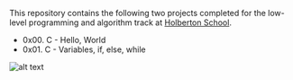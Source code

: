 This repository contains the following two projects completed for the low-level programming and algorithm track at [Holberton School](https://www.holbertonschool.com/).

* 0x00. C - Hello, World
* 0x01. C - Variables, if, else, while

![alt text](http://www.holbertonschool.com/holberton-logo.png "Holberton logo")
